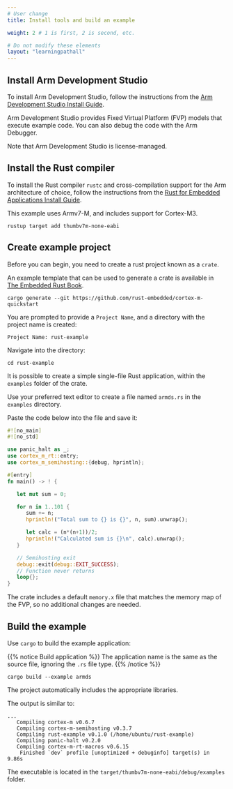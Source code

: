 ```yaml
---
# User change
title: Install tools and build an example

weight: 2 # 1 is first, 2 is second, etc.

# Do not modify these elements
layout: "learningpathall"
---
```


## Install Arm Development Studio

To install Arm Development Studio, follow the instructions from the [Arm Development Studio Install Guide](/install-guides/armds/).

Arm Development Studio provides Fixed Virtual Platform (FVP) models that execute example code. You can also debug the code with the Arm Debugger.

Note that Arm Development Studio is license-managed.

## Install the Rust compiler

To install the Rust compiler `rustc` and cross-compilation support for the Arm architecture of choice, follow the instructions from the [Rust for Embedded Applications Install Guide](/install-guides/rust_embedded/).

This example uses Armv7-M, and includes support for Cortex-M3.

```command
rustup target add thumbv7m-none-eabi
```

## Create example project

Before you can begin, you need to create a rust project known as a `crate`.

An example template that can be used to generate a crate is available in [The Embedded Rust Book](https://docs.rust-embedded.org/book/start/qemu.html).

```command
cargo generate --git https://github.com/rust-embedded/cortex-m-quickstart
```

You are prompted to provide a `Project Name`, and a directory with the project name is created:

``` output
Project Name: rust-example
```

Navigate into the directory:

```command
cd rust-example
```

It is possible to create a simple single-file Rust application, within the `examples` folder of the crate.

Use your preferred text editor to create a file named `armds.rs` in the `examples` directory.

Paste the code below into the file and save it: 

```rust
#![no_main]
#![no_std]

use panic_halt as _;
use cortex_m_rt::entry;
use cortex_m_semihosting::{debug, hprintln};

#[entry]
fn main() -> ! {

   let mut sum = 0;

   for n in 1..101 {
      sum += n;
      hprintln!("Total sum to {} is {}", n, sum).unwrap();

      let calc = (n*(n+1))/2;
      hprintln!("Calculated sum is {}\n", calc).unwrap();
   }

   // Semihosting exit
   debug::exit(debug::EXIT_SUCCESS);
   // Function never returns
   loop{};
}
```

The crate includes a default `memory.x` file that matches the memory map of the FVP, so no additional changes are needed.

## Build the example

Use `cargo` to build the example application:

{{% notice Build application %}}
The application name is the same as the source file, ignoring the `.rs` file type.
{{% /notice %}}

```command
cargo build --example armds
```

The project automatically includes the appropriate libraries. 

The output is similar to:

```output
...
   Compiling cortex-m v0.6.7
   Compiling cortex-m-semihosting v0.3.7
   Compiling rust-example v0.1.0 (/home/ubuntu/rust-example)
   Compiling panic-halt v0.2.0
   Compiling cortex-m-rt-macros v0.6.15
    Finished `dev` profile [unoptimized + debuginfo] target(s) in 9.86s
```

The executable is located in the `target/thumbv7m-none-eabi/debug/examples` folder.
